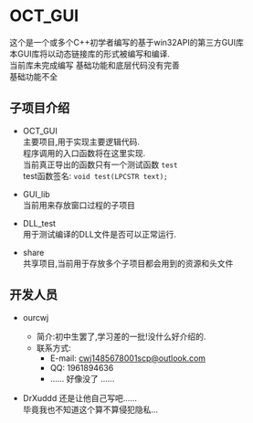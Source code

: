 # OCT_GUI

这个是一个或多个C++初学者编写的基于win32API的第三方GUI库  
本GUI库将以动态链接库的形式被编写和编译.  
当前库未完成编写  基础功能和底层代码没有完善  
基础功能不全  

## 子项目介绍

- OCT_GUI  
    主要项目,用于实现主要逻辑代码.  
    程序调用的入口函数将在这里实现.  
    当前真正导出的函数只有一个测试函数 `test`  
    test函数签名: ` void test(LPCSTR text); `  

- GUI_lib  
    当前用来存放窗口过程的子项目  

- DLL_test  
    用于测试编译的DLL文件是否可以正常运行.  

- share  
    共享项目,当前用于存放多个子项目都会用到的资源和头文件  

## 开发人员

- ourcwj  
    - 简介:初中生罢了,学习差的一批!没什么好介绍的.  
    - 联系方式:
        - E-mail: <cwj1485678001scp@outlook.com>  
        - QQ: 1961894636
        - ......  好像没了 ......

- DrXuddd
    还是让他自己写吧......  
    毕竟我也不知道这个算不算侵犯隐私...
